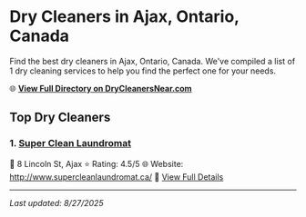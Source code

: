 # Dry Cleaners in Ajax, Ontario, Canada

Find the best dry cleaners in Ajax, Ontario, Canada. We've compiled a list of 1 dry cleaning services to help you find the perfect one for your needs.

🌐 **[View Full Directory on DryCleanersNear.com](https://drycleanersnear.com/city/Canada/Ontario/Ajax)**

## Top Dry Cleaners

### 1. [Super Clean Laundromat](https://drycleanersnear.com/dryCleaner/68a67ed4c2af6b6dc01e938a/super-clean-laundromat)
📍 8 Lincoln St, Ajax
⭐ Rating: 4.5/5
🌐 Website: http://www.supercleanlaundromat.ca/
🔗 [View Full Details](https://drycleanersnear.com/dryCleaner/68a67ed4c2af6b6dc01e938a/super-clean-laundromat)


---

*Last updated: 8/27/2025*
